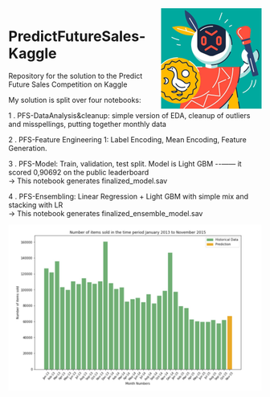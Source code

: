 <img src="images\competition_logo.jpg" alt="competition_logo" width=200px height="auto" align="right">

# PredictFutureSales-Kaggle

Repository for the solution to the Predict Future Sales Competition on Kaggle


My solution is split over four notebooks:

1 . PFS-DataAnalysis&cleanup: simple version of EDA, cleanup of outliers and misspellings, putting together monthly data

2 . PFS-Feature Engineering 1: Label Encoding, Mean Encoding, Feature Generation.

3 . PFS-Model: Train, validation, test split. Model is Light GBM --—— it scored 0,90692 on the public leaderboard    
    -> This notebook generates finalized_model.sav
    
4 . PFS-Ensembling: Linear Regression + Light GBM with simple mix and stacking with LR    
    -> This notebook generates finalized_ensemble_model.sav
    
<img src="images\MonthlySalesWithPrediction.jpg" alt="Monthly Sales with Prediction" align="center">
